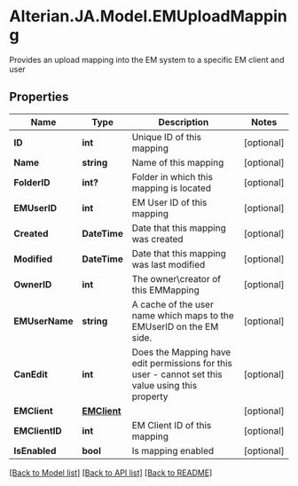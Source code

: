 # Alterian.JA.Model.EMUploadMapping
Provides an upload mapping into the EM system to a specific EM client and user

## Properties

Name | Type | Description | Notes
------------ | ------------- | ------------- | -------------
**ID** | **int** | Unique ID of this mapping | [optional] 
**Name** | **string** | Name of this mapping | [optional] 
**FolderID** | **int?** | Folder in which this mapping is located | [optional] 
**EMUserID** | **int** | EM User ID of this mapping | [optional] 
**Created** | **DateTime** | Date that this mapping was created | [optional] 
**Modified** | **DateTime** | Date that this mapping was last modified | [optional] 
**OwnerID** | **int** | The owner\\creator of this EMMapping | [optional] 
**EMUserName** | **string** | A cache of the user name which maps to the EMUserID on the EM side. | [optional] 
**CanEdit** | **int** | Does the Mapping have edit permissions for this user - cannot set this value using this property | [optional] 
**EMClient** | [**EMClient**](EMClient.md) |  | [optional] 
**EMClientID** | **int** | EM Client ID of this mapping | [optional] 
**IsEnabled** | **bool** | Is mapping enabled | [optional] 

[[Back to Model list]](../README.md#documentation-for-models) [[Back to API list]](../README.md#documentation-for-api-endpoints) [[Back to README]](../README.md)

